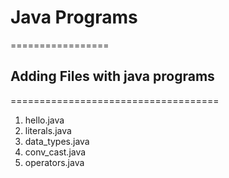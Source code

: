 # Java Programs
=================

## Adding Files with java programs
====================================

1. hello.java
2. literals.java
3. data_types.java
4. conv_cast.java
5. operators.java